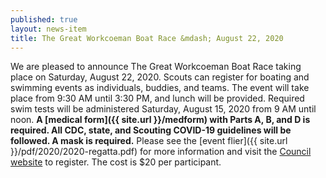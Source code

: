 ```yaml
---
published: true
layout: news-item
title: The Great Workcoeman Boat Race &mdash; August 22, 2020
---
```


We are pleased to announce The Great Workcoeman Boat Race taking place on Saturday, August 22, 2020. Scouts can register for boating and swimming events as individuals, buddies, and teams. The event will take place from 9:30 AM until 3:30 PM, and lunch will be provided. Required swim tests will be administered Saturday, August 15, 2020 from 9 AM until noon. **A [medical form]({{ site.url }}/medform) with Parts A, B, and D is required. All CDC, state, and Scouting COVID-19 guidelines will be followed. A mask is required.** Please see the [event flier]({{ site.url }}/pdf/2020/2020-regatta.pdf) for more information and visit the [Council website](https://scoutingevent.com/066-workcoemanboatrace) to register. The cost is $20 per participant.
